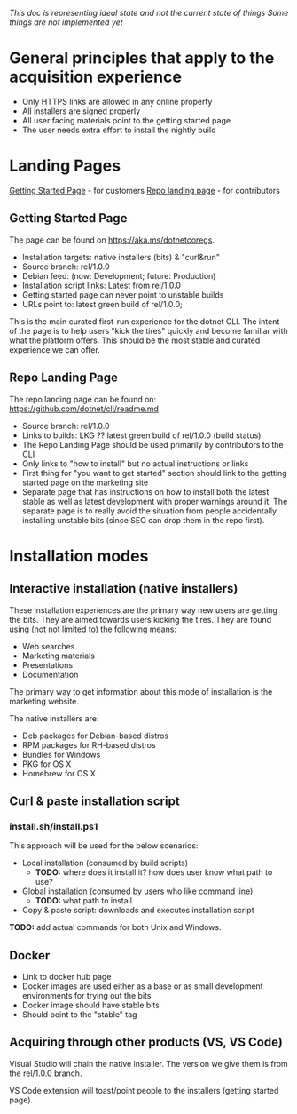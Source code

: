 *This doc is representing ideal state and not the current state of things*
*Some things are not implemented yet*

# General principles that apply to the acquisition experience
- Only HTTPS links are allowed in any online property
- All installers are signed properly
- All user facing materials point to the getting started page
- The user needs extra effort to install the nightly build

# Landing Pages
[Getting Started Page](https://aka.ms/dotnetcoregs) - for customers
[Repo landing page](https://github.com/dotnet/cli/blob/rel/1.0.0/README.md) - for contributors

## Getting Started Page
The page can be found on https://aka.ms/dotnetcoregs. 

* Installation targets: native installers (bits) & "curl&run"
* Source branch: rel/1.0.0
* Debian feed: (now: Development; future: Production)
* Installation script links: Latest from rel/1.0.0
* Getting started page can never point to unstable builds
* URLs point to: latest green build of rel/1.0.0;

This is the main curated first-run experience for the dotnet CLI. The intent of the page is to help users "kick the tires" quickly and become familiar with what the platform offers. This should be the most stable and curated experience we can offer. 

## Repo Landing Page
The repo landing page can be found on: https://github.com/dotnet/cli/readme.md
* Source branch: rel/1.0.0
* Links to builds: LKG ?? latest green build of rel/1.0.0 (build status)
* The Repo Landing Page should be used primarily by contributors to the CLI
* Only links to "how to install" but no actual instructions or links
* First thing for "you want to get started" section should link to the getting started page on the marketing site
* Separate page that has instructions on how to install both the latest stable as well as latest development with proper warnings around it. The separate page is to really avoid the situation from people accidentally installing unstable bits (since SEO can drop them in the repo first). 

# Installation modes

## Interactive installation (native installers)
These installation experiences are the primary way new users are getting the bits. They are aimed towards users kicking the tires. They are found using (not not limited to) the following means:

* Web searches
* Marketing materials
* Presentations
* Documentation

The primary way to get information about this mode of installation is the marketing website. 

The native installers are:

* Deb packages for Debian-based distros
* RPM packages for RH-based distros
* Bundles for Windows
* PKG for OS X
* Homebrew for OS X

## Curl & paste installation script
### install.sh/install.ps1
This approach will be used for the below scenarios:

* Local installation (consumed by build scripts)
  * **TODO:** where does it install it? how does user know what path to use?
* Global installation (consumed by users who like command line)
  * **TODO:** what path to install
* Copy & paste script: downloads and executes installation script

**TODO:** add actual commands for both Unix and Windows. 

## Docker
* Link to docker hub page
* Docker images are used either as a base or as small development environments for trying out the bits
* Docker image should have stable bits
* Should point to the "stable" tag

## Acquiring through other products (VS, VS Code)
Visual Studio will chain the native installer. The version we give them is from the rel/1.0.0 branch. 

VS Code extension will toast/point people to the installers (getting started page). 
